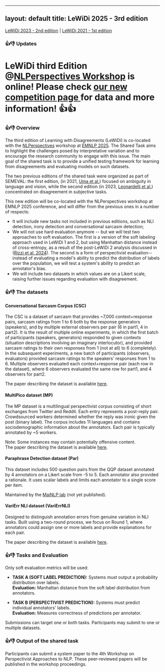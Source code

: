 
---
layout: default
title: LeWiDi 2025 - 3rd edition
---
[LeWiDi 2023 - 2nd edition](/LeWiDi2023/) | [LeWiDi 2021 - 1st edition](https://sites.google.com/view/semeval2021-task12) 

### 👍👎 Updates 
# LeWiDi third Edition @[NLPerspectives Workshop](https://nlperspectives.di.unito.it/) is online! Please check [our new competition page ](https://www.codabench.org/competitions/7192/) for data and more information! 👍👍



### 👍👎 Overview
The third edition of Learning with Disagreements (LeWiDi) is co-located with the [NLPerspectives](https://nlperspectives.di.unito.it/) workshop at [EMNLP 2025](https://2025.emnlp.org/). 
The Shared Task aims to highlight the challenges posed by interpretative variation and to encourage the research community to engage with this issue. The main goal of the shared task is to provide a unified testing framework for learning from disagreements and evaluating models on such datasets.

The two previous editions of the shared task were organized as part of SEMEVAL: the first edition, (in 2021, [Uma et al.](https://aclanthology.org/2021.semeval-1.41/)) focused on ambiguity in language and vision, while the second edition (in 2023, [Leonardelli et al.](https://aclanthology.org/2023.semeval-1.314/)) concentrated on disagreement in subjective tasks.

This new edition will be co-located with the NLPerspectives workshop at EMNLP 2025 conference, and will differ from the previous ones in a number of respects:

- It will include new tasks not included in previous editions, such as NLI detection, irony detection and conversational sarcasm detection;
- We will not use hard evaluation anymore -- but we will test two approaches to soft evaluation. The first is a version of the soft labeling approach used in LeWiDi 1 and 2, but using Manhattan distance instead of cross-entropy, as a result of the post-LeWiDi 2 analysis discussed in ([Rizzi et al, 2024](https://aclanthology.org/2024.nlperspectives-1.9.pdf)). The second is a form of perspectivist evaluation--instead of evaluating a model's ability to predict the distribution of labels over the population, we will test a system's ability to predict an annotator's bias.
- We will include two datasets in which values are on a Likert scale, raising further issues regarding evaluation with disagreement.

### 👍👎 The datasets

#### Conversational Sarcasm Corpus (CSC)
The CSC is a dataset of sarcasm that provides ~7,000 context+response pairs, sarcasm ratings from 1 to 6 both by the response generators (speakers), and by multiple external observers per pair (6 in part1, 4 in part2). It is the result of multiple online experiments, in which the first batch of participants (speakers, generators) responded to given contexts (situation descriptions involving an imaginary interlocutor), and provided sarcasm ratings to their own responses from 1 (not at all) to 6 (completely). In the subsequent experiments, a new batch of participants (observers, evaluators) provided sarcasm ratings to the speakers' responses from 1 to 6. Multiple observers evaluated each context+response pair (each row in the dataset), where 6 observers evaluated the same row for part1, and 4 observers for part2.

The paper describing the dataset is available [here](https://aclanthology.org/2024.naacl-long.238/).

#### MultiPico dataset (MP)
The MP dataset is a multilingual perspectivist corpus consisting of short exchanges from Twitter and Reddit. Each entry represents a post-reply pair. Crowdsourced workers determined whether the reply was ironic given the post (binary label). The corpus includes 11 languages and contains sociodemographic information about the annotators. Each pair is typically annotated by ~5 workers.

Note: Some instances may contain potentially offensive content.  
The paper describing the dataset is available [here](https://aclanthology.org/2024.acl-long.849.pdf).

#### Paraphrase Detection dataset (Par)
This dataset includes 500 question pairs from the QQP dataset annotated by 4 annotators on a Likert scale from -5 to 5. Each annotator also provided a rationale. It uses scalar labels and limits each annotator to a single score per item.

Maintained by the [MaiNLP lab](https://mainlp.github.io/) (not yet published).

#### VariErr NLI dataset (VariErrNLI)
Designed to distinguish annotation errors from genuine variation in NLI tasks. Built using a two-round process, we focus on Round 1, where annotators could assign one or more labels and provide explanations for each pair.

The paper describing the dataset is available [here](https://aclanthology.org/2024.acl-long.123/).


### 👍👎 Tasks and Evaluation

Only soft evaluation metrics will be used:

- **TASK A (SOFT LABEL PREDICTION):** Systems must output a probability distribution over labels.  
  **Evaluation:** Manhattan distance from the soft label distribution from annotators.
  
- **TASK B (PERSPECTIVIST PREDICTION):** Systems must predict individual annotators' labels.  
  **Evaluation:** Measures correctness of predictions per annotator.

Submissions can target one or both tasks. Participants may submit to one or multiple datasets.


### 👍👎 Output of the shared task

Participants can submit a system paper to the 4th Workshop on Perspectivist Approaches to NLP. These peer-reviewed papers will be published in the workshop proceedings.
